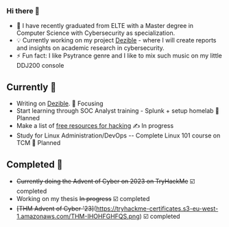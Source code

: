 ### Hi there 👋

- 🔭 I have recently graduated from ELTE with a Master degree in Computer Science with Cybersecurity as specialization.
- 💡 Currently working on my project [Dezible](https://dezible.com/) - where I will create reports and insights on academic research in cybersecurity.
- ⚡ Fun fact: I like Psytrance genre and I like to mix such music on my little DDJ200 console

## Currently 📌

-  Writing on [Dezible](https://dezible.com/). 🧮 Focusing
-  Start learning through SOC Analyst training - Splunk + setup homelab 📆 Planned
-  Make a list of [free resources for hacking](https://github.com/psyklopp/Learn-to-Hack) ✍️ In progress
-  Study for Linux Administration/DevOps 
   -- Complete Linux 101 course on TCM 📆 Planned

## Completed 🥅

-  ~~Currently doing the Advent of Cyber on 2023 on TryHackMe~~ ☑️ completed
-  Working on my thesis ~~In progress~~ ☑️ completed
-  ~~[THM Advent of Cyber '23]~~(https://tryhackme-certificates.s3-eu-west-1.amazonaws.com/THM-IHOHFGHFQS.png) ☑️ completed
<!--
**psyklopp/psyklopp** is a ✨ _special_ ✨ repository because its `README.md` (this file) appears on your GitHub profile.

Here are some ideas to get you started:

- 🔭 I’m currently working on ...
- 🌱 I’m currently learning ...
- 👯 I’m looking to collaborate on ...
- 🤔 I’m looking for help with ...
- 💬 Ask me about ...
- 📫 How to reach me: ...
- 😄 Pronouns: ...
- ⚡ Fun fact: ...
-->
